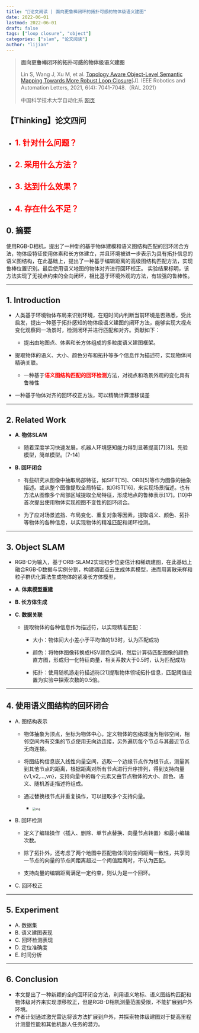 ```yaml
---
title: "📜论文阅读 | 面向更鲁棒闭环的拓扑可感的物体级语义建图"
date: 2022-06-01
lastmod: 2022-06-01
draft: false
tags: ["loop closure", "object"]
categories: ["slam", "论文阅读"]
author: "lijian"
---
```


>**面向更鲁棒闭环的拓扑可感的物体级语义建图**
>
>Lin S, Wang J, Xu M, et al. [Topology Aware Object-Level Semantic Mapping Towards More Robust Loop Closure](https://www.semanticscholar.org/paper/Topology-Aware-Object-Level-Semantic-Mapping-More-Lin-Wang/3701cbbfa25e954ce5cdf0c40cfa02fd9e745900)[J]. IEEE Robotics and Automation Letters, 2021, 6(4): 7041-7048.（RAL 2021）
>
>中国科学技术大学自动化系 [网页](http://en.auto.ustc.edu.cn/)

## 【Thinking】论文四问

- <font color=red>1. 针对什么问题？</font>
  - 
- <font color=red>2. 采用什么方法？</font>
  - 
- <font color=red>3. 达到什么效果？</font>
  - 
- <font color=red>4. 存在什么不足？</font>
  - 

## 0. 摘要

使用RGB-D相机，提出了一种新的基于物体建模和语义图结构匹配的回环闭合方法，物体级特征使用体素和长方体建立，并且环境被进一步表示为具有拓扑信息的语义图结构，在此基础上，提出了一种基于编辑距离的高级图结构匹配方法，实现鲁棒位置识别。最后使用语义地图的物体对齐进行回环校正。
实验结果标明，该方法实现了无视点约束的全向闭环，相比基于环境外观的方法，有较强的鲁棒性。

---

## 1. Introduction

- 人类基于环境物体布局来识别环境，在短时间内判断当前环境是否熟悉，受此启发，提出一种基于拓扑感知的物体级语义建图的闭环方法，能够实现大视点变化观察同一场景时，检测闭环并进行匹配和对齐。贡献如下：

  - 提出由地图点、体素和长方体组成的多粒度语义建图框架。
- 提取物体的语义、大小、颜色分布和拓扑等多个信息作为描述符，实现物体间精确关联。
  - 一种基于<font color=red>**语义图结构匹配的回环检测**</font>方法，对视点和场景外观的变化具有鲁棒性
- 一种基于物体对齐的回环校正方法，可以精确计算漂移误差

---

## 2. Related Work

- **A. 物体SLAM**

  - 随着深度学习快速发展，机器人环境感知能力得到显著提高[7][8]。先验模型，简单模型。[7-14]

- **B. 回环闭合**

  - 有些研究从图像中抽取局部特征，如SIFT[15]、ORB[5]等作为图像的抽象描述。或从整个图像提取全局特征，如GIST[16]，来实现场景描述。也有方法从图像多个局部区域提取全局特征，形成地点的鲁棒表示[17]。[10]中首次提出使用物体实现视图不变性的回环闭合。

  - 为了应对场景遮挡、布局变化、重复对象等因素，提取语义、颜色、拓扑等物体的各种信息，以实现物体的精准匹配和闭环检测。

---

## 3. Object SLAM

- RGB-D为输入，基于ORB-SLAM2实现初步位姿估计和稀疏建图，在此基础上融合RGB-D数据与实例分割，构建稠密点云生成体素模型，进而用离散采样和粒子群优化算法生成物体的紧凑长方体模型，

- **A. 体素模型重建**

- **B. 长方体生成**

- **C. 数据关联**

  - 提取物体的各种信息作为描述符，以实现精准匹配：

    - 大小：物体间大小差小于平均值的1/3时，认为匹配成功

    - 颜色：将物体图像转换成HSV颜色空间，然后计算待匹配图像的颜色直方图，形成归一化特征向量，相关系数大于0.5时，认为匹配成功

    - 拓扑：使用随机游走符描述符[21]提取物体领域拓扑信息，匹配阈值设置为实验中探索次数的0.5倍。

---

## 4. 使用语义图结构的回环闭合

- A. 图结构表示

  - 物体抽象为顶点，坐标为物体中心，定义物体的包络球面为相邻空间，相邻空间内有交集的节点使用无向边连接，另外遍历每个节点与其最近节点无向连接。

  - 将图结构信息嵌入线性向量空间，选取一个边缘节点作为根节点，测量其到其他节点的距离，根据距离对所有节点进行升序排列，得到支持向量{v1,v2,...,vn}，支持向量中的每个元素又由节点物体的大小、颜色、语义、随机游走描述符组成。

  - 通过替换根节点并重复操作，可以提取多个支持向量。
    - <img src="https://api2.mubu.com/v3/document_image/513cc352-c76f-4c29-ba6f-7cff3f71d6b2-5321924.jpg" alt="img" style="zoom:50%;" />

- B. 回环检测

  - 定义了编辑操作（插入、删除、单节点替换、向量节点转置）和最小编辑次数。

  - 除了拓扑外，还考虑了两个地图中匹配物体间的空间距离一致性，共享同一节点的向量的节点间距离超过一个阈值距离时，不认为匹配。

  - 支持向量的编辑距离满足一定约束，则认为是一个回环。

- C. 回环校正

---

## 5. Experiment

- A. 数据集
- B. 语义建图表现
- C. 回环检测表现
- D. 定位准确度
- E. 时间分析

---

## 6. Conclusion

- 本文提出了一种新颖的全向回环闭合方法，利用语义地标、语义图结构匹配和物体级对齐来实现漂移校正，但是RGB-D相机测量范围受限，不能扩展到户外环境。
- 作者计划通过激光雷达将该方法扩展到户外，并探索物体级建图对于提高里程计测量性能和其他机器人任务的潜力。